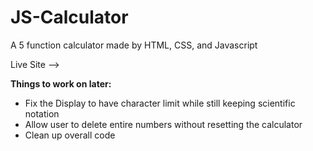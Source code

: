 # JS-Calculator
A 5 function calculator made by HTML, CSS, and Javascript

Live Site --> 

**Things to work on later:**
* Fix the Display to have character limit while still keeping scientific notation
* Allow user to delete entire numbers without resetting the calculator
* Clean up overall code